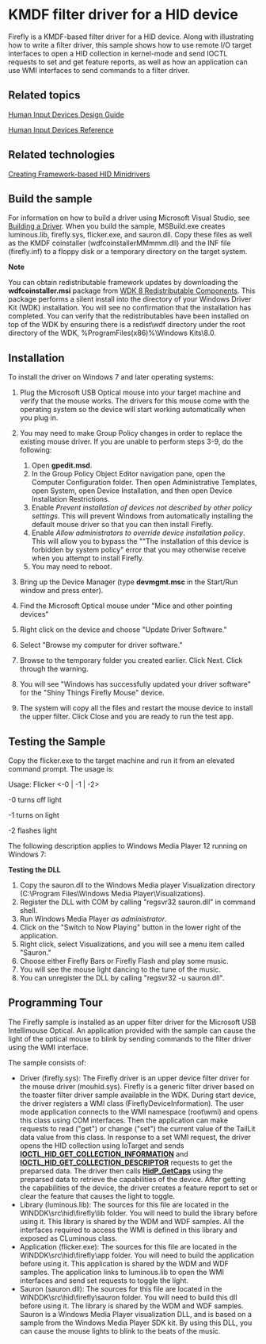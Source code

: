 KMDF filter driver for a HID device
===================================
Firefly is a KMDF-based filter driver for a HID device. Along with illustrating how to write a filter driver, this sample shows how to use remote I/O target interfaces to open a HID collection in kernel-mode and send IOCTL requests to set and get feature reports, as well as how an application can use WMI interfaces to send commands to a filter driver.

Related topics
--------------

[Human Input Devices Design Guide](http://msdn.microsoft.com/en-us/library/windows/hardware/ff539952)

[Human Input Devices Reference](http://msdn.microsoft.com/en-us/library/windows/hardware/ff539956)

Related technologies
--------------------

[Creating Framework-based HID Minidrivers](http://msdn.microsoft.com/en-us/library/windows/hardware/ff540774)


Build the sample
----------------

For information on how to build a driver using Microsoft Visual Studio, see [Building a Driver](http://msdn.microsoft.com/en-us/library/windows/hardware/ff554644). When you build the sample, MSBuild.exe creates luminous.lib, firefly.sys, flicker.exe, and sauron.dll. Copy these files as well as the KMDF coinstaller (wdfcoinstallerMMmmm.dll) and the INF file (firefly.inf) to a floppy disk or a temporary directory on the target system.

**Note**  

You can obtain redistributable framework updates by downloading the **wdfcoinstaller.msi** package from [WDK 8 Redistributable Components](http://go.microsoft.com/fwlink/p/?LinkID=226396). This package performs a silent install into the directory of your Windows Driver Kit (WDK) installation. You will see no confirmation that the installation has completed. You can verify that the redistributables have been installed on top of the WDK by ensuring there is a redist\\wdf directory under the root directory of the WDK, %ProgramFiles(x86)%\\Windows Kits\\8.0.

Installation
------------

To install the driver on Windows 7 and later operating systems:

1.  Plug the Microsoft USB Optical mouse into your target machine and verify that the mouse works. The drivers for this mouse come with the operating system so the device will start working automatically when you plug in.
2.  You may need to make Group Policy changes in order to replace the existing mouse driver. If you are unable to perform steps 3-9, do the following:
    1.  Open **gpedit.msd**.
    2.  In the Group Policy Object Editor navigation pane, open the Computer Configuration folder. Then open Administrative Templates, open System, open Device Installation, and then open Device Installation Restrictions.
    3.  Enable *Prevent installation of devices not described by other policy settings*. This will prevent Windows from automatically installing the default mouse driver so that you can then install Firefly.
    4.  Enable *Allow administrators to override device installation policy*. This will allow you to bypass the ""The installation of this device is forbidden by system policy" error that you may otherwise receive when you attempt to install Firefly.
    5.  You may need to reboot.

3.  Bring up the Device Manager (type **devmgmt.msc** in the Start/Run window and press enter).
4.  Find the Microsoft Optical mouse under "Mice and other pointing devices"
5.  Right click on the device and choose "Update Driver Software."
6.  Select "Browse my computer for driver software."
7.  Browse to the temporary folder you created earlier. Click Next. Click through the warning.
8.  You will see "Windows has successfully updated your driver software" for the "Shiny Things Firefly Mouse" device.
9.  The system will copy all the files and restart the mouse device to install the upper filter. Click Close and you are ready to run the test app.

Testing the Sample
------------------

Copy the flicker.exe to the target machine and run it from an elevated command prompt. The usage is:

Usage: Flicker \<-0 | -1 | -2\>

-0 turns off light

-1 turns on light

-2 flashes light

The following description applies to Windows Media Player 12 running on Windows 7:

**Testing the DLL**

1.  Copy the sauron.dll to the Windows Media player Visualization directory (C:\\Program Files\\Windows Media Player\\Visualizations).
2.  Register the DLL with COM by calling "regsvr32 sauron.dll" in command shell.
3.  Run Windows Media Player *as administrator*.
4.  Click on the "Switch to Now Playing" button in the lower right of the application.
5.  Right click, select Visualizations, and you will see a menu item called "Sauron."
6.  Choose either Firefly Bars or Firefly Flash and play some music.
7.  You will see the mouse light dancing to the tune of the music.
8.  You can unregister the DLL by calling "regsvr32 -u sauron.dll".

Programming Tour
----------------

The Firefly sample is installed as an upper filter driver for the Microsoft USB Intellimouse Optical. An application provided with the sample can cause the light of the optical mouse to blink by sending commands to the filter driver using the WMI interface.

The sample consists of:

-   Driver (firefly.sys): The Firefly driver is an upper device filter driver for the mouse driver (mouhid.sys). Firefly is a generic filter driver based on the toaster filter driver sample available in the WDK. During start device, the driver registers a WMI class (FireflyDeviceInformation). The user mode application connects to the WMI namespace (root\\wmi) and opens this class using COM interfaces. Then the application can make requests to read ("get") or change ("set") the current value of the TailLit data value from this class. In response to a set WMI request, the driver opens the HID collection using IoTarget and sends [**IOCTL\_HID\_GET\_COLLECTION\_INFORMATION**](http://msdn.microsoft.com/en-us/library/windows/hardware/ff541092) and [**IOCTL\_HID\_GET\_COLLECTION\_DESCRIPTOR**](http://msdn.microsoft.com/en-us/library/windows/hardware/ff541089) requests to get the preparsed data. The driver then calls [**HidP\_GetCaps**](http://msdn.microsoft.com/en-us/library/windows/hardware/ff539715) using the preparsed data to retrieve the capabilities of the device. After getting the capabilities of the device, the driver creates a feature report to set or clear the feature that causes the light to toggle.
-   Library (luminous.lib): The sources for this file are located in the WINDDK\\src\\hid\\firefly\\lib folder. You will need to build the library before using it. This library is shared by the WDM and WDF samples. All the interfaces required to access the WMI is defined in this library and exposed as CLuminous class.
-   Application (flicker.exe): The sources for this file are located in the WINDDK\\src\\hid\\firefly\\app folder. You will need to build the application before using it. This application is shared by the WDM and WDF samples. The application links to luminous.lib to open the WMI interfaces and send set requests to toggle the light.
-   Sauron (sauron.dll): The sources for this file are located in the WINDDK\\src\\hid\\firefly\\sauron folder. You will need to build this dll before using it. The library is shared by the WDM and WDF samples. Sauron is a Windows Media Player visualization DLL, and is based on a sample from the Windows Media Player SDK kit. By using this DLL, you can cause the mouse lights to blink to the beats of the music.


